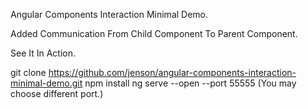 Angular Components Interaction Minimal Demo.

Added Communication From Child Component To Parent Component.

See It In Action.

git clone https://github.com/jenson/angular-components-interaction-minimal-demo.git
npm install
ng serve --open --port 55555 (You may choose different port.)